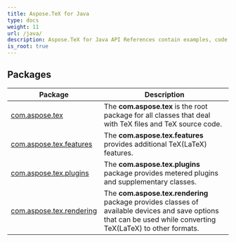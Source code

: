 ```yaml
---
title: Aspose.TeX for Java
type: docs
weight: 11
url: /java/
description: Aspose.TeX for Java API References contain examples, code snippets, and API documentation. It provides packages, classes, interfaces, and other API details.
is_root: true
---
```

## Packages
| Package | Description |
| --- | --- |
| [com.aspose.tex](./com.aspose.tex) | The **com.aspose.tex** is the root package for all classes that deal with TeX files and TeX source code. |
| [com.aspose.tex.features](./com.aspose.tex.features) | The **com.aspose.tex.features** provides additional TeX(LaTeX) features. |
| [com.aspose.tex.plugins](./com.aspose.tex.plugins) | The **com.aspose.tex.plugins** package provides metered plugins and supplementary classes. |
| [com.aspose.tex.rendering](./com.aspose.tex.rendering) | The **com.aspose.tex.rendering** package provides classes of available devices and save options that can be used while converting TeX(LaTeX) to other formats. |

